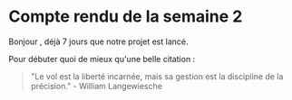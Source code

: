 # Compte rendu de la semaine 2

Bonjour , déjà 7 jours que notre projet est lancé.

Pour débuter quoi de mieux qu'une belle citation :
> "Le vol est la liberté incarnée, mais sa gestion est la discipline de la précision." - William Langewiesche
